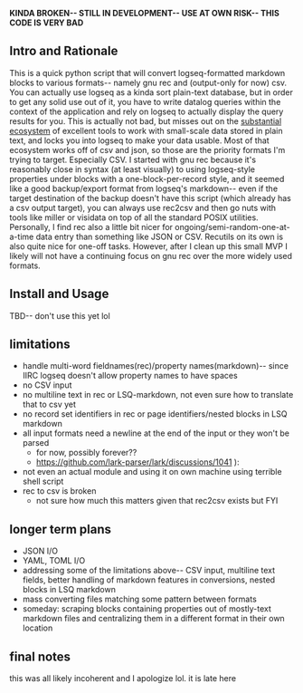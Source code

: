 **KINDA BROKEN-- STILL IN DEVELOPMENT-- USE AT OWN RISK-- THIS CODE IS VERY BAD**

## Intro and Rationale

This is a quick python script that will convert logseq-formatted markdown blocks to various formats-- namely gnu rec and (output-only for now) csv. You can actually use logseq as a kinda sort plain-text database, but in order to get any solid use out of it, you have to write datalog queries within the context of the application and rely on logseq to actually display the query results for you. This is actually not bad, but misses out on the [substantial ecosystem](https://github.com/dbohdan/structured-text-tools/blob/master/README.md) of excellent tools to work with small-scale data stored in plain text, and locks you into logseq to make your data usable. Most of that ecosystem works off of csv and json, so those are the priority formats I'm trying to target. Especially CSV. I started with gnu rec because it's reasonably close in syntax (at least visually) to using logseq-style properties under blocks with a one-block-per-record style, and it seemed like a good backup/export format from logseq's markdown-- even if the target destination of the backup doesn't have this script (which already has a csv output target), you can always use rec2csv and then go nuts with tools like miller or visidata on top of all the standard POSIX utilities. Personally, I find rec also a little bit nicer for ongoing/semi-random-one-at-a-time data entry than something like JSON or CSV. Recutils on its own is also quite nice for one-off tasks. However, after I clean up this small MVP I likely will not have a continuing focus on gnu rec over the more widely used formats. 

## Install and Usage

TBD-- don't use this yet lol

## limitations

- handle multi-word fieldnames(rec)/property names(markdown)-- since IIRC logseq doesn't allow property names to have spaces
- no CSV input
- no multiline text in rec or LSQ-markdown, not even sure how to translate that to csv yet
- no record set identifiers in rec or page identifiers/nested blocks in LSQ markdown
- all input formats need a newline at the end of the input or they won't be parsed
   - for now, possibly forever??
    - https://github.com/lark-parser/lark/discussions/1041 ):
- not even an actual module and using it on own machine using terrible shell script
- rec to csv is broken
    - not sure how much this matters given that rec2csv exists but FYI

## longer term plans

- JSON I/O
- YAML, TOML I/O
- addressing some of the limitations above-- CSV input, multiline text fields, better handling of markdown features in conversions, nested blocks in LSQ markdown
- mass converting files matching some pattern between formats
- someday: scraping blocks containing properties out of mostly-text markdown files and centralizing them in a different format in their own location

## final notes

this was all likely incoherent and I apologize lol. it is late here

